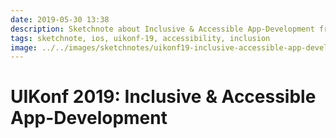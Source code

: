 ```yaml
---
date: 2019-05-30 13:38
description: Sketchnote about Inclusive & Accessible App-Development from UIKonf 2019
tags: sketchnote, ios, uikonf-19, accessibility, inclusion
image: ../../images/sketchnotes/uikonf19-inclusive-accessible-app-development-small.jpg
---
```


# UIKonf 2019: Inclusive & Accessible App-Development
